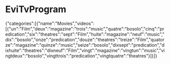 # EviTvProgram
{"categories":[{"name":"Movies","videos":[{"un":"Film","deux":"magazine":"trois":"music","quatre":"bosolo","cinq":"predication","six":"theatres":"sept":"Film","huite":"magazine":"neuf":"music","dix":"bosolo","onze":"predication","douze":"theatres":"treize":"Film","quatorze":"magazine":"quinze":"music","seize":"bosolo","dixsept":"predication","dixhuite":"theatres":"dixneuf":"Film","vingt":"magazine":"vingtun":"music","vingtdeux":"bosolo","vingttrois":"predication","vingtquatre":"theatres"}]}]}
